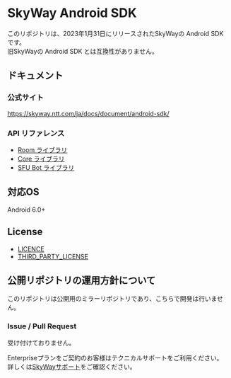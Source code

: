 # SkyWay Android SDK

このリポジトリは、2023年1月31日にリリースされたSkyWayの Android SDK です。  
旧SkyWayの Android SDK とは互換性がありません。

## ドキュメント

### 公式サイト

https://skyway.ntt.com/ja/docs/document/android-sdk/

### API リファレンス

- [Room ライブラリ](https://android-sdk.api-reference.skyway.ntt.com/room)
- [Core ライブラリ](https://android-sdk.api-reference.skyway.ntt.com/core)
- [SFU Bot ライブラリ](https://android-sdk.api-reference.skyway.ntt.com/sfubot)

## 対応OS
Android 6.0+

## License

- [LICENCE](LICENCE)
- [THIRD_PARTY_LICENSE](THIRD_PARTY_LICENSE.txt)

## 公開リポジトリの運用方針について

このリポジトリは公開用のミラーリポジトリであり、こちらで開発は行いません。

### Issue / Pull Request

受け付けておりません。

Enterpriseプランをご契約のお客様はテクニカルサポートをご利用ください。  
詳しくは[SkyWayサポート](https://support.skyway.ntt.com/hc/ja)をご確認ください。
